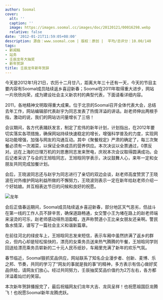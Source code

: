 ```yaml
---
author: Soomal
cover:
  alt: ''
  caption: ''
  image: https://images.soomal.cc/images/doc/20120121/00016298.webp
  relative: false
date: '2012-01-21T11:59:05+08:00'
description: 源自：www.soomal.com | 版权：原创 |  平均/总评分：10.00/140
tags:
- 新闻稿
- 站务
- 壬辰龙年大抽奖
- 新年贺辞
title: 壬辰龙年新年贺辞
---
```


今天是2012年1月21日，农历十二月廿八，距离大年三十还有一天，今天的节目主要内容有Soomal成员陆续返乡喜迎新春；Soomal在2011年取得重大进步，网站一片欣欣向荣，成为建设社会主义新农村的典型代表，下面请看详细内容。



2011，各地精神文明取得重大成果。位于北京的Soomal召开全体代表大会，总结去年工作，网站编辑部代表赵宇为同志发表了热情洋溢的讲话。赵老师伸出两根手指，激动的说，我们的网站访问量增长了三倍！



会议期间，各方代表踊跃发言，制定了宏伟的新年计划，计划指出，在2012年要切实落实各项措施，确保网站持续快速稳定的增长，增强科学普及的力度，实现网站功能增强，加强与网友的沟通互动。其中《聚餐规定》严肃的确定了，每三次聚餐必须有一次湘菜，以保证全体成员的营养供应。本次决议以全票通过，0票反对。远在上海的日理万机的刘恩惠同志发来贺电，庆祝本次会议取得圆满成功。会后记者采访了与会的王旭晗同志，王旭晗同学表示，决议鼓舞人心，来年一定和女朋友共同完成加餐计划。



会后，王晓波同志还与赵宇为同志进行了亲切的双边会谈，赵老师高度赞赏了王晓波在对外维护网站利益所做的不懈努力，王晓波则表示一定在新年给赵老师介绍一个好姑娘。并互相表达节日的问候和良好的祝愿。



![龙年](https://images.soomal.cc/images/doc/20120121/00016298.webp)



会后正值春运期间，Soomal成员陆续返乡喜迎新春，部分地区天气恶劣，但战斗在第一线的工作人员不辞辛苦，确保道路畅通，女交警小王为堵在路上的赵老师端来滚烫的可乐，赵老师感动得热泪盈眶，连声称赞道小王比亲女朋友还亲啊。警民鱼水情深，谱写了一篇社会主义和谐新篇章。



在前往河北的绿皮车上，王旭晗同志发来短信，表示车厢中虽然挤满了返乡的群众，但内心却是轻松愉快的，漂亮的女乘务员送来热气腾腾的午餐，王旭晗同学则回送给漂亮乘务员崭新的二十元人民币纸钞，车厢里充满了新年的欢乐气氛。



春节临近，Soomal狠抓奖品供应，网站联系了知名企业漫步者、创新、麦博、乐之邦、节奏，共同的学习了“网友的事就是我的事”的精神，多方表示有信心做好奖品供给，请网友们放心。经过共同努力，壬辰抽奖奖品价值约为2万左右，各方都洋溢着灿烂的笑容。







本次新年贺辞播报完了，最后祝福网友们龙年大吉、龙凤呈祥！也祝愿祖国巨龙腾飞！也祝愿Soomal新年龙腾虎跃。